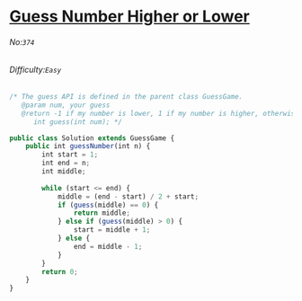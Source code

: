 # [Guess Number Higher or Lower](https://leetcode.com/problems/guess-number-higher-or-lower/#/description)
###### No:`374`
###### Difficulty:`Easy`



```js
/* The guess API is defined in the parent class GuessGame.
   @param num, your guess
   @return -1 if my number is lower, 1 if my number is higher, otherwise return 0
      int guess(int num); */

public class Solution extends GuessGame {
    public int guessNumber(int n) {
        int start = 1;
        int end = n;
        int middle;
        
        while (start <= end) {
            middle = (end - start) / 2 + start;
            if (guess(middle) == 0) {
                return middle;
            } else if (guess(middle) > 0) {
                start = middle + 1;
            } else {
                end = middle - 1;
            }
        }
        return 0;
    }
}
```
